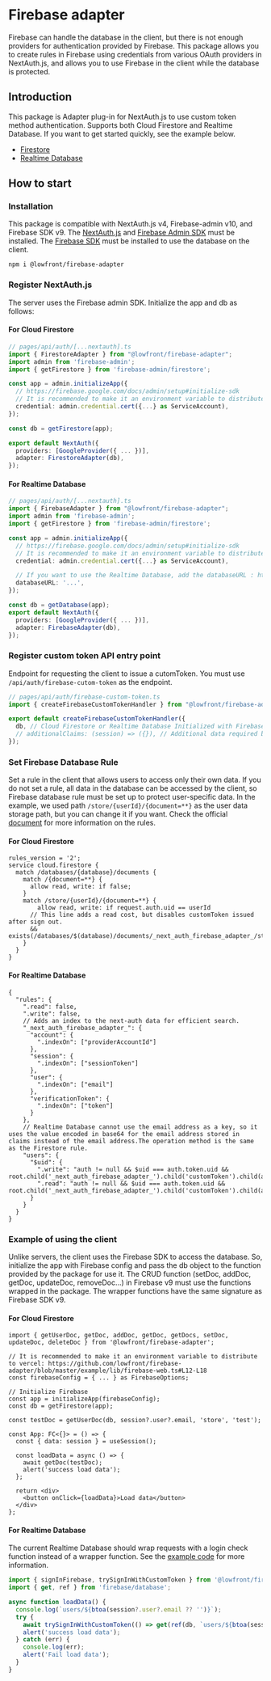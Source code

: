# Firebase adapter

Firebase can handle the database in the client, but there is not enough providers for authentication provided by Firebase. This package allows you to create rules in Firebase using credentials from various OAuth providers in NextAuth.js, and allows you to use Firebase in the client while the database is protected. 

## Introduction

This package is Adapter plug-in for NextAuth.js to use custom token method authentication. Supports both Cloud Firestore and Realtime Database. If you want to get started quickly, see the example below.

- [Firestore](https://github.com/lowfront/firebase-adapter/tree/master/examples/firestore)
- [Realtime Database](https://github.com/lowfront/firebase-adapter/tree/master/examples/firebase)

## How to start
### Installation
This package is compatible with NextAuth.js v4, Firebase-admin v10, and Firebase SDK v9. The [NextAuth.js](https://www.npmjs.com/package/next-auth) and [Firebase Admin SDK](https://www.npmjs.com/package/firebase-admin) must be installed. The [Firebase SDK](https://www.npmjs.com/package/firebase) must be installed to use the database on the client.

```
npm i @lowfront/firebase-adapter
```

### Register NextAuth.js
The server uses the Firebase admin SDK. Initialize the app and db as follows:

#### For Cloud Firestore
```ts
// pages/api/auth/[...nextauth].ts
import { FirestoreAdapter } from "@lowfront/firebase-adapter";
import admin from 'firebase-admin';
import { getFirestore } from 'firebase-admin/firestore';

const app = admin.initializeApp({
  // https://firebase.google.com/docs/admin/setup#initialize-sdk
  // It is recommended to make it an environment variable to distribute to vercel: https://github.com/lowfront/firebase-adapter/blob/master/example/lib/firebase-server.ts#L9-L18
  credential: admin.credential.cert({...} as ServiceAccount),
});

const db = getFirestore(app);

export default NextAuth({
  providers: [GoogleProvider({ ... })],
  adapter: FirestoreAdapter(db),
});
```

#### For Realtime Database
```ts
// pages/api/auth/[...nextauth].ts
import { FirebaseAdapter } from "@lowfront/firebase-adapter";
import admin from 'firebase-admin';
import { getFirestore } from 'firebase-admin/firestore';

const app = admin.initializeApp({
  // https://firebase.google.com/docs/admin/setup#initialize-sdk
  // It is recommended to make it an environment variable to distribute to vercel: https://github.com/lowfront/firebase-adapter/blob/master/example/lib/firebase-server.ts#L9-L18
  credential: admin.credential.cert({...} as ServiceAccount),

  // If you want to use the Realtime Database, add the databaseURL : https://firebase.google.com/docs/admin/setup#initialize-sdk
  databaseURL: '...',
});

const db = getDatabase(app);
export default NextAuth({
  providers: [GoogleProvider({ ... })],
  adapter: FirebaseAdapter(db),
});
```

### Register custom token API entry point
Endpoint for requesting the client to issue a cutomToken. You must use `/api/auth/firebase-cutom-token` as the endpoint.

```ts
// pages/api/auth/firebase-custom-token.ts
import { createFirebaseCustomTokenHandler } from "@lowfront/firebase-adapter";

export default createFirebaseCustomTokenHandler({
  db, // Cloud Firestore or Realtime Database Initialized with Firebase admin SDK
  // additionalClaims: (session) => ({}), // Additional data required by the database rule can be inserted : https://firebase.google.com/docs/auth/admin/create-custom-tokens#sign_in_using_custom_tokens_on_clients
});
```

### Set Firebase Database Rule
Set a rule in the client that allows users to access only their own data. If you do not set a rule, all data in the database can be accessed by the client, so Firebase database rule must be set up to protect user-specific data. In the example, we used path `/store/{userId}/{document=**}` as the user data storage path, but you can change it if you want. Check the official [document](https://firebase.google.com/docs/rules) for more information on the rules.
#### For Cloud Firestore
```
rules_version = '2';
service cloud.firestore {
  match /databases/{database}/documents {
    match /{document=**} {
      allow read, write: if false;
    }
    match /store/{userId}/{document=**} {
    	allow read, write: if request.auth.uid == userId 
      // This line adds a read cost, but disables customToken issued after sign out.
      && exists(/databases/$(database)/documents/_next_auth_firebase_adapter_/store/customToken/$(request.auth.token.sessionToken));
    }
  }
}
```

#### For Realtime Database
```
{
  "rules": {
    ".read": false,
    ".write": false,
    // Adds an index to the next-auth data for efficient search.
    "_next_auth_firebase_adapter_": {
      "account": {
        ".indexOn": ["providerAccountId"]
      },
      "session": {
        ".indexOn": ["sessionToken"]
      },
      "user": {
        ".indexOn": ["email"]
      },
      "verificationToken": {
        ".indexOn": ["token"]
      }
    },
    // Realtime Database cannot use the email address as a key, so it uses the value encoded in base64 for the email address stored in claims instead of the email address.The operation method is the same as the Firestore rule.
    "users": {
      "$uid": {
        ".write": "auth != null && $uid === auth.token.uid && root.child('_next_auth_firebase_adapter_').child('customToken').child(auth.token.sessionToken).exists()",
        ".read": "auth != null && $uid === auth.token.uid && root.child('_next_auth_firebase_adapter_').child('customToken').child(auth.token.sessionToken).exists()"
      }
    }
  }
}
```

### Example of using the client
Unlike servers, the client uses the Firebase SDK to access the database. So, initialize the app with Firebase config and pass the db object to the function provided by the package for use it. The CRUD function (setDoc, addDoc, getDoc, updateDoc, removeDoc...) in Firebase v9 must use the functions wrapped in the package. The wrapper functions have the same signature as Firebase SDK v9.

#### For Cloud Firestore
```tsx
import { getUserDoc, getDoc, addDoc, getDoc, getDocs, setDoc, updateDoc, deleteDoc } from '@lowfront/firebase-adapter';

// It is recommended to make it an environment variable to distribute to vercel: https://github.com/lowfront/firebase-adapter/blob/master/example/lib/firebase-web.ts#L12-L18
const firebaseConfig = { ... } as FirebaseOptions; 

// Initialize Firebase
const app = initializeApp(firebaseConfig);
const db = getFirestore(app);

const testDoc = getUserDoc(db, session?.user?.email, 'store', 'test');

const App: FC<{}> = () => {
  const { data: session } = useSession();

  const loadData = async () => {
    await getDoc(testDoc);
    alert('success load data');
  };

  return <div>
    <button onClick={loadData}>Load data</button>
  </div>
};
```

#### For Realtime Database

The current Realtime Database should wrap requests with a login check function instead of a wrapper function. See the [example code](https://github.com/lowfront/firebase-adapter/blob/master/examples/firebase/pages/index.tsx) for more information.

```ts
import { signInFirebase, trySignInWithCustomToken } from '@lowfront/firebase-adapter/web';
import { get, ref } from 'firebase/database';

async function loadData() {
  console.log(`users/${btoa(session?.user?.email ?? '')}`);
  try {
    await trySignInWithCustomToken(() => get(ref(db, `users/${btoa(session?.user?.email ?? '')}`)), getApp()); // The Realtime Database uses the value encoded as base64 as the user storage path because email is not available as a key.
    alert('success load data');
  } catch (err) {
    console.log(err);
    alert('Fail load data');
  }
}
```
